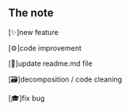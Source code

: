  ## The note

[✨]new feature


[⚙]code improvement


[📄]update readme.md file


[🗃]decomposition / code cleaning


[🎓]fix bug
